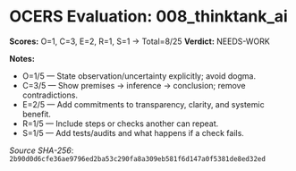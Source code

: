 # OCERS Evaluation: 008_thinktank_ai

**Scores:** O=1, C=3, E=2, R=1, S=1 → Total=8/25
**Verdict:** NEEDS-WORK

**Notes:**
- O=1/5 — State observation/uncertainty explicitly; avoid dogma.
- C=3/5 — Show premises → inference → conclusion; remove contradictions.
- E=2/5 — Add commitments to transparency, clarity, and systemic benefit.
- R=1/5 — Include steps or checks another can repeat.
- S=1/5 — Add tests/audits and what happens if a check fails.

_Source SHA-256_: `2b90d0d6cfe36ae9796ed2ba53c290fa8a309eb581f6d147a0f5381de8ed32ed`
